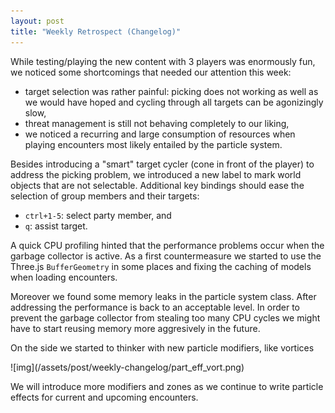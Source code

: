```yaml
---
layout: post
title: "Weekly Retrospect (Changelog)"
---
```


While testing/playing the new content with 3 players was enormously fun, we
noticed some shortcomings that needed our attention this week:

* target selection was rather painful: picking does not working as well as we
would have hoped and cycling through all targets can be agonizingly slow,
* threat management is still not behaving completely to our liking,
* we noticed a recurring and large consumption of resources when playing
encounters most likely entailed by the particle system.

Besides introducing a "smart" target cycler (cone in front of the player) to
address the picking problem, we introduced a new label to mark world objects
that are not selectable. Additional key bindings should ease the selection of
group members and their targets:

* `ctrl+1-5`: select party member, and
* `q`: assist target.

A quick CPU profiling hinted that the performance problems occur when the
garbage collector is active. As a first countermeasure we started to use the
Three.js `BufferGeometry` in some places and fixing the caching of models when
loading encounters.

Moreover we found some memory leaks in the particle system class. After
addressing the performance is back to an acceptable level.
In order to prevent the garbage collector from stealing too many CPU cycles
we might have to start reusing memory more aggresively in the future.


On the side we started to thinker with new particle modifiers, like vortices

<span class="center">
  <span class="shadow">
![img](/assets/post/weekly-changelog/part_eff_vort.png)
  </span>
</span>

We will introduce more modifiers and zones as we continue to write particle
effects for current and upcoming encounters.
